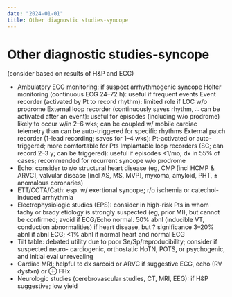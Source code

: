 ```yaml
---
date: "2024-01-01"
title: Other diagnostic studies-syncope
---
```


# Other diagnostic studies-syncope

(consider based on results of H&P and ECG)
* Ambulatory ECG monitoring: if suspect arrhythmogenic syncope
Holter monitoring (continuous ECG 24–72 h): useful if frequent events
Event recorder (activated by Pt to record rhythm): limited role if LOC w/o prodrome
External loop recorder (continuously saves rhythm, ∴ can be activated after an event): useful for episodes (including w/o prodrome) likely to occur w/in 2–6 wks; can be coupled w/ mobile cardiac telemetry than can be auto-triggered for specific rhythms
External patch recorder (1-lead recording; saves for 1–4 wks): Pt-activated or auto-triggered; more comfortable for Pts
Implantable loop recorders (SC; can record 2–3 y; can be triggered): useful if episodes <1/mo; dx in 55% of cases; recommended for recurrent syncope w/o prodrome
* Echo: consider to r/o structural heart disease (eg, CMP [incl HCMP & ARVC], valvular disease [incl AS, MS, MVP], myxoma, amyloid, PHT, ± anomalous coronaries)
* ETT/CCTA/Cath: esp. w/ exertional syncope; r/o ischemia or catechol-induced arrhythmia
* Electrophysiologic studies (EPS): consider in high-risk Pts in whom tachy or brady etiology is strongly suspected (eg, prior MI), but cannot be confirmed; avoid if ECG/Echo normal.
50% abnl (inducible VT, conduction abnormalities) if heart disease, but ? significance
3–20% abnl if abnl ECG; <1% abnl if normal heart and normal ECG
* Tilt table: debated utility due to poor Se/Sp/reproducibility; consider if suspected neuro- cardiogenic, orthostatic HoTN, POTS, or psychogenic, and initial eval unrevealing
* Cardiac MRI: helpful to dx sarcoid or ARVC if suggestive ECG, echo (RV dysfxn) or ⊕ FHx
* Neurologic studies (cerebrovascular studies, CT, MRI, EEG): if H&P suggestive; low yield
